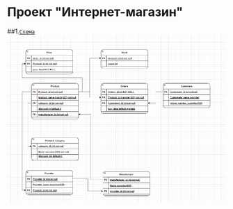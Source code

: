 # Проект "Интернет-магазин"

##1.<code>[Схема](https://github.com/Denis-Karikh/SUBD/blob/main/lesson-1/%D0%A1%D1%85%D0%B5%D0%BC%D0%B0.PNG)
</code>
![Image alt](https://github.com/Denis-Karikh/SUBD/blob/main/lesson-1/%D0%A1%D1%85%D0%B5%D0%BC%D0%B0.PNG)

